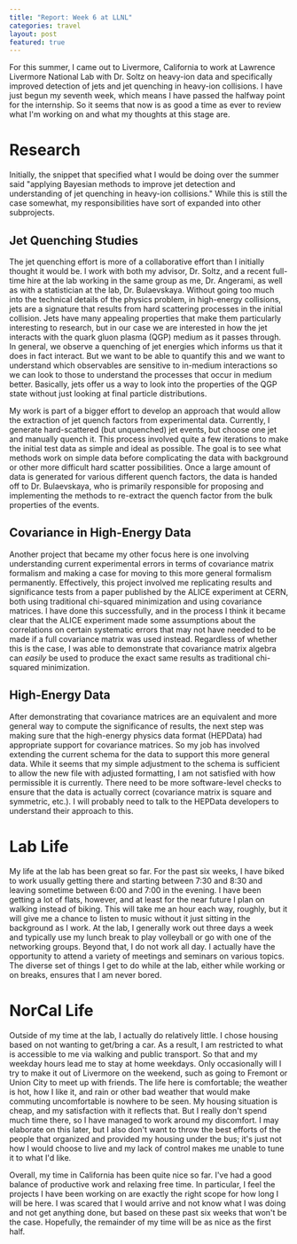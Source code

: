 ```yaml
---
title: "Report: Week 6 at LLNL"
categories: travel
layout: post
featured: true
---
```

For this summer, I came out to Livermore, California to work at Lawrence Livermore National Lab with Dr. Soltz on heavy-ion data and specifically improved detection of jets and jet quenching in heavy-ion collisions. I have just begun my seventh week, which means I have passed the halfway point for the internship. So it seems that now is as good a time as ever to review what I'm working on and what my thoughts at this stage are.

# Research

Initially, the snippet that specified what I would be doing over the summer said "applying Bayesian methods to improve jet detection and understanding of jet quenching in heavy-ion collisions." While this is still the case somewhat, my responsibilities have sort of expanded into other subprojects.

## Jet Quenching Studies

The jet quenching effort is more of a collaborative effort than I initially thought it would be. I work with both my advisor, Dr. Soltz, and a recent full-time hire at the lab working in the same group as me, Dr. Angerami, as well as with a statistician at the lab, Dr. Bulaevskaya. Without going too much into the technical details of the physics problem, in high-energy collisions, jets are a signature that results from hard scattering processes in the initial collision. Jets have many appealing properties that make them particularly interesting to research, but in our case we are interested in how the jet interacts with the quark gluon plasma (QGP) medium as it passes through. In general, we observe a quenching of jet energies which informs us that it does in fact interact. But we want to be able to quantify this and we want to understand which observables are sensitive to in-medium interactions so we can look to those to understand the processes that occur in medium better. Basically, jets offer us a way to look into the properties of the QGP state without just looking at final particle distributions.

My work is part of a bigger effort to develop an approach that would allow the extraction of jet quench factors from experimental data. Currently, I generate hard-scattered (but unquenched) jet events, but choose one jet and manually quench it. This process involved quite a few iterations to make the initial test data as simple and ideal as possible. The goal is to see what methods work on simple data before complicating the data with background or other more difficult hard scatter possibilities. Once a large amount of data is generated for various different quench factors, the data is handed off to Dr. Bulaevskaya, who is primarily responsible for proposing and implementing the methods to re-extract the quench factor from the bulk properties of the events.

## Covariance in High-Energy Data

Another project that became my other focus here is one involving understanding current experimental errors in terms of covariance matrix formalism and making a case for moving to this more general formalism permanently. Effectively, this project involved me replicating results and significance tests from a paper published by the ALICE experiment at CERN, both using traditional chi-squared minimization and using covariance matrices. I have done this successfully, and in the process I think it became clear that the ALICE experiment made some assumptions about the correlations on certain systematic errors that may not have needed to be made if a full covariance matrix was used instead. Regardless of whether this is the case, I was able to demonstrate that covariance matrix algebra can *easily* be used to produce the exact same results as traditional chi-squared minimization.

## High-Energy Data

After demonstrating that covariance matrices are an equivalent and more general way to compute the significance of results, the next step was making sure that the high-energy physics data format (HEPData) had appropriate support for covariance matrices. So my job has involved extending the current schema for the data to support this more general data. While it seems that my simple adjustment to the schema is sufficient to allow the new file with adjusted formatting, I am not satisfied with how permissible it is currently. There need to be more software-level checks to ensure that the data is actually correct (covariance matrix is square and symmetric, etc.). I will probably need to talk to the HEPData developers to understand their approach to this.

# Lab Life

My life at the lab has been great so far. For the past six weeks, I have biked to work usually getting there and starting between 7:30 and 8:30 and leaving sometime between 6:00 and 7:00 in the evening. I have been getting a lot of flats, however, and at least for the near future I plan on walking instead of biking. This will take me an hour each way, roughly, but it will give me a chance to listen to music without it just sitting in the background as I work. At the lab, I generally work out three days a week and typically use my lunch break to play volleyball or go with one of the networking groups. Beyond that, I do not work all day. I actually have the opportunity to attend a variety of meetings and seminars on various topics. The diverse set of things I get to do while at the lab, either while working or on breaks, ensures that I am never bored.

# NorCal Life

Outside of my time at the lab, I actually do relatively little. I chose housing based on not wanting to get/bring a car. As a result, I am restricted to what is accessible to me via walking and public transport. So that and my weekday hours lead me to stay at home weekdays. Only occasionally will I try to make it out of Livermore on the weekend, such as going to Fremont or Union City to meet up with friends. The life here is comfortable; the weather is hot, how I like it, and rain or other bad weather that would make commuting uncomfortable is nowhere to be seen. My housing situation is cheap, and my satisfaction with it reflects that. But I really don't spend much time there, so I have managed to work around my discomfort. I may elaborate on this later, but I also don't want to throw the best efforts of the people that organized and provided my housing under the bus; it's just not how I would choose to live and my lack of control makes me unable to tune it to what I'd like.

Overall, my time in California has been quite nice so far. I've had a good balance of productive work and relaxing free time. In particular, I feel the projects I have been working on are exactly the right scope for how long I will be here. I was scared that I would arrive and not know what I was doing and not get anything done, but based on these past six weeks that won't be the case. Hopefully, the remainder of my time will be as nice as the first half.

